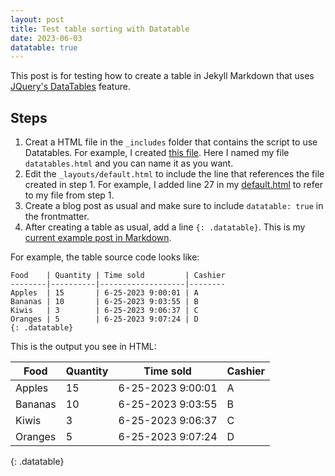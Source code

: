 ```yaml
---
layout: post
title: Test table sorting with Datatable
date: 2023-06-03
datatable: true
---
```


This post is for testing how to create a table in Jekyll Markdown that uses [JQuery's DataTables](https://datatables.net/) feature.

## Steps

1. Creat a HTML file in the `_includes` folder that contains the script to use Datatables. For example, I created [this file](https://github.com/taolicd/taolicd.github.io/blob/master/_includes/datatables.html). Here I named my file `datatables.html` and you can name it as you want.
2. Edit the `_layouts/default.html` to include the line that references the file created in step 1. For example, I added line 27 in my [default.html](https://github.com/taolicd/taolicd.github.io/blob/master/_layouts/default.html) to refer to my file from step 1. 
3. Create a blog post as usual and make sure to include `datatable: true` in the frontmatter. 
4. After creating a table as usual, add a line `{: .datatable}`. This is my [current example post in Markdown](https://github.com/taolicd/taolicd.github.io/blob/master/_posts/2023-06-03-table-sorting.md).

For example, the table source code looks like:

```
Food    | Quantity | Time sold         | Cashier
--------|----------|-------------------|--------
Apples  | 15       | 6-25-2023 9:00:01 | A
Bananas | 10       | 6-25-2023 9:03:55 | B
Kiwis   | 3        | 6-25-2023 9:06:37 | C
Oranges | 5        | 6-25-2023 9:07:24 | D
{: .datatable}
```

This is the output you see in HTML:

Food    | Quantity      | Time sold         | Cashier
------- | ------------- | ----------------- | -----------
Apples  |   15          | 6-25-2023 9:00:01 | A
Bananas |   10          | 6-25-2023 9:03:55 | B
Kiwis   |   3           | 6-25-2023 9:06:37 | C
Oranges |   5           | 6-25-2023 9:07:24 | D
{: .datatable}

